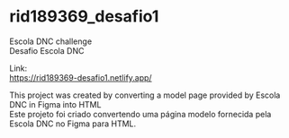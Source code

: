 # rid189369_desafio1  
Escola DNC challenge  
Desafio Escola DNC  
  
Link:  
https://rid189369-desafio1.netlify.app/  
  
This project was created by converting a model page provided by Escola DNC in Figma into HTML  
Este projeto foi criado convertendo uma página modelo fornecida pela Escola DNC no Figma para HTML.
